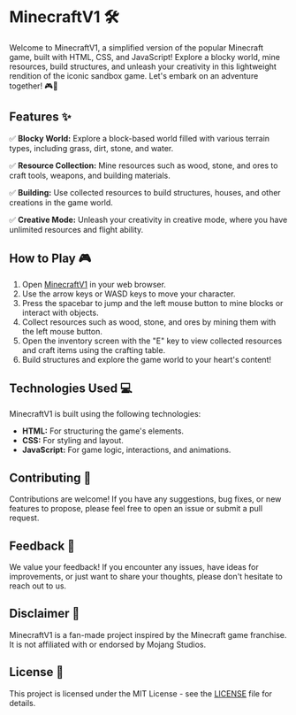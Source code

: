 # MinecraftV1 🛠️

Welcome to MinecraftV1, a simplified version of the popular Minecraft game, built with HTML, CSS, and JavaScript! Explore a blocky world, mine resources, build structures, and unleash your creativity in this lightweight rendition of the iconic sandbox game. Let's embark on an adventure together! 🎮🌟

## Features ✨

✅ **Blocky World:** Explore a block-based world filled with various terrain types, including grass, dirt, stone, and water.

✅ **Resource Collection:** Mine resources such as wood, stone, and ores to craft tools, weapons, and building materials.

✅ **Building:** Use collected resources to build structures, houses, and other creations in the game world.

✅ **Creative Mode:** Unleash your creativity in creative mode, where you have unlimited resources and flight ability.

## How to Play 🎮

1. Open [MinecraftV1](https://minecraftv1.vercel.app/) in your web browser.
2. Use the arrow keys or WASD keys to move your character.
3. Press the spacebar to jump and the left mouse button to mine blocks or interact with objects.
4. Collect resources such as wood, stone, and ores by mining them with the left mouse button.
5. Open the inventory screen with the "E" key to view collected resources and craft items using the crafting table.
6. Build structures and explore the game world to your heart's content!

## Technologies Used 💻

MinecraftV1 is built using the following technologies:

- **HTML:** For structuring the game's elements.
- **CSS:** For styling and layout.
- **JavaScript:** For game logic, interactions, and animations.

## Contributing 🤝

Contributions are welcome! If you have any suggestions, bug fixes, or new features to propose, please feel free to open an issue or submit a pull request.

## Feedback 📝

We value your feedback! If you encounter any issues, have ideas for improvements, or just want to share your thoughts, please don't hesitate to reach out to us.

## Disclaimer 📣

MinecraftV1 is a fan-made project inspired by the Minecraft game franchise. It is not affiliated with or endorsed by Mojang Studios.

## License 📄

This project is licensed under the MIT License - see the [LICENSE](LICENSE) file for details.
